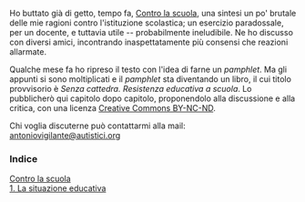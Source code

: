 <link rel="stylesheet" href="assets/style.css">

Ho buttato già di getto, tempo fa, [Contro la scuola](contro-la-scuola.md), una sintesi un po' brutale delle mie ragioni contro l'istituzione scolastica; un esercizio paradossale, per un docente, e tuttavia utile -- probabilmente ineludibile. Ne ho discusso con diversi amici, incontrando inaspettatamente più consensi che reazioni allarmate.

Qualche mese fa ho ripreso il testo con l'idea di farne un _pamphlet_. Ma gli appunti si sono moltiplicati e il _pamphlet_ sta diventando un libro, il cui titolo provvisorio è _Senza cattedra. Resistenza educativa a scuola_. Lo pubblicherò qui capitolo dopo capitolo, proponendolo alla discussione e alla critica, con una licenza [Creative Commons BY-NC-ND](https://creativecommons.org/licenses/by-nc-nd/4.0/deed.it).

Chi voglia discuterne può contattarmi alla mail: antoniovigilante@autistici.org

### Indice

[Contro la scuola](contro-la-scuola)  
[1. La situazione educativa](cap01.md)  
